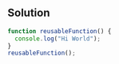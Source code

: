 ## Solution


```js
function reusableFunction() {
  console.log("Hi World");
}
reusableFunction();
```